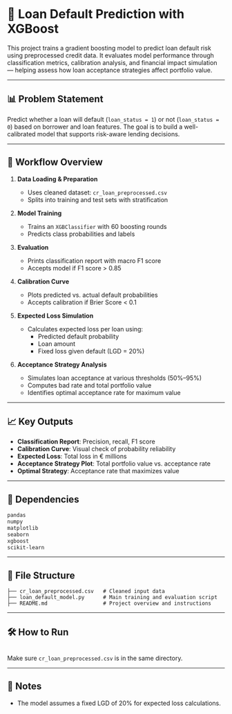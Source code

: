 # 💼 Loan Default Prediction with XGBoost

This project trains a gradient boosting model to predict loan default risk using preprocessed credit data. It evaluates model performance through classification metrics, calibration analysis, and financial impact simulation — helping assess how loan acceptance strategies affect portfolio value.

---

## 📊 Problem Statement

Predict whether a loan will default (`loan_status = 1`) or not (`loan_status = 0`) based on borrower and loan features. The goal is to build a well-calibrated model that supports risk-aware lending decisions.

---

## 🚀 Workflow Overview

1. **Data Loading & Preparation**
   - Uses cleaned dataset: `cr_loan_preprocessed.csv`
   - Splits into training and test sets with stratification

2. **Model Training**
   - Trains an `XGBClassifier` with 60 boosting rounds
   - Predicts class probabilities and labels

3. **Evaluation**
   - Prints classification report with macro F1 score
   - Accepts model if F1 score > 0.85

4. **Calibration Curve**
   - Plots predicted vs. actual default probabilities
   - Accepts calibration if Brier Score < 0.1

5. **Expected Loss Simulation**
   - Calculates expected loss per loan using:
     - Predicted default probability
     - Loan amount
     - Fixed loss given default (LGD = 20%)

6. **Acceptance Strategy Analysis**
   - Simulates loan acceptance at various thresholds (50%–95%)
   - Computes bad rate and total portfolio value
   - Identifies optimal acceptance rate for maximum value

---

## 📈 Key Outputs

- **Classification Report**: Precision, recall, F1 score
- **Calibration Curve**: Visual check of probability reliability
- **Expected Loss**: Total loss in € millions
- **Acceptance Strategy Plot**: Total portfolio value vs. acceptance rate
- **Optimal Strategy**: Acceptance rate that maximizes value

---

## 🧠 Dependencies

```bash
pandas
numpy
matplotlib
seaborn
xgboost
scikit-learn
```

---

## 📂 File Structure

```
├── cr_loan_preprocessed.csv   # Cleaned input data
├── loan_default_model.py      # Main training and evaluation script
├── README.md                  # Project overview and instructions
```

---

## 🛠️ How to Run

```
```

Make sure `cr_loan_preprocessed.csv` is in the same directory.

---

## 📌 Notes

- The model assumes a fixed LGD of 20% for expected loss calculations.
